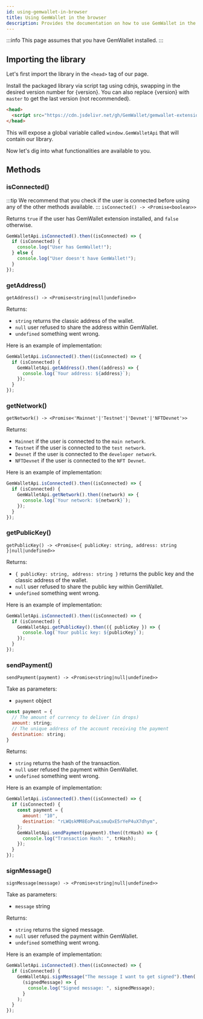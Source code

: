 ```yaml
---
id: using-gemwallet-in-browser
title: Using GemWallet in the browser
description: Provides the documentation on how to use GemWallet in the browser thanks to our CDN.
---
```


:::info
This page assumes that you have GemWallet installed.
:::

## Importing the library

Let's first import the library in the `<head>` tag of our page.

Install the packaged library via script tag using cdnjs, swapping in the desired version number for \{version\}. You can also replace \{version\} with `master` to get the last version (not recommended).

```html
<head>
  <script src="https://cdn.jsdelivr.net/gh/GemWallet/gemwallet-extension@{version}/dist/gemwallet-api.min.js"></script>
</head>
```

This will expose a global variable called `window.GemWalletApi` that will contain our library.

Now let's dig into what functionalities are available to you.

## Methods

### isConnected()

:::tip
We recommend that you check if the user is connected before using any of the other methods available.
:::
`isConnected() -> <Promise<boolean>>`

Returns `true` if the user has GemWallet extension installed, and `false` otherwise.

```javascript
GemWalletApi.isConnected().then((isConnected) => {
  if (isConnected) {
    console.log("User has GemWallet!");
  } else {
    console.log("User doesn't have GemWallet!");
  }
});
```

### getAddress()

`getAddress() -> <Promise<string|null|undefined>>`

Returns:

- `string` returns the classic address of the wallet.
- `null` user refused to share the address within GemWallet.
- `undefined` something went wrong.

Here is an example of implementation:

```javascript
GemWalletApi.isConnected().then((isConnected) => {
  if (isConnected) {
    GemWalletApi.getAddress().then((address) => {
      console.log(`Your address: ${address}`);
    });
  }
});
```

### getNetwork()

`getNetwork() -> <Promise<'Mainnet'|'Testnet'|'Devnet'|'NFTDevnet'>>`

Returns:

- `Mainnet` if the user is connected to the `main network`.
- `Testnet` if the user is connected to the `test network`.
- `Devnet` if the user is connected to the `developer network`.
- `NFTDevnet` if the user is connected to the `NFT Devnet`.

Here is an example of implementation:

```javascript
GemWalletApi.isConnected().then((isConnected) => {
  if (isConnected) {
    GemWalletApi.getNetwork().then((network) => {
      console.log(`Your network: ${network}`);
    });
  }
});
```

### getPublicKey()

`getPublicKey() -> <Promise<{ publicKey: string, address: string }|null|undefined>>`

Returns:

- `{ publicKey: string, address: string }` returns the public key and the classic address of the wallet.
- `null` user refused to share the public key within GemWallet.
- `undefined` something went wrong.

Here is an example of implementation:

```javascript
GemWalletApi.isConnected().then((isConnected) => {
  if (isConnected) {
    GemWalletApi.getPublicKey().then(({ publicKey }) => {
      console.log(`Your public key: ${publicKey}`);
    });
  }
});
```

### sendPayment()

`sendPayment(payment) -> <Promise<string|null|undefined>>`

Take as parameters:

- `payment` object

```js
const payment = {
  // The amount of currency to deliver (in drops)
  amount: string;
  // The unique address of the account receiving the payment
  destination: string;
}
```

Returns:

- `string` returns the hash of the transaction.
- `null` user refused the payment within GemWallet.
- `undefined` something went wrong.

Here is an example of implementation:

```javascript
GemWalletApi.isConnected().then((isConnected) => {
  if (isConnected) {
    const payment = {
      amount: "10",
      destination: "rLWQskMM8EoPxaLsmuQxE5rYeP4uX7dhym",
    };
    GemWalletApi.sendPayment(payment).then((trHash) => {
      console.log("Transaction Hash: ", trHash);
    });
  }
});
```

### signMessage()

`signMessage(message) -> <Promise<string|null|undefined>>`

Take as parameters:

- `message` string

Returns:

- `string` returns the signed message.
- `null` user refused the payment within GemWallet.
- `undefined` something went wrong.

Here is an example of implementation:

```javascript
GemWalletApi.isConnected().then((isConnected) => {
  if (isConnected) {
    GemWalletApi.signMessage("The message I want to get signed").then(
      (signedMessage) => {
        console.log("Signed message: ", signedMessage);
      }
    );
  }
});
```
